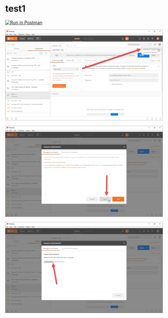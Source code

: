 # test1

[![Run in Postman](https://run.pstmn.io/button.svg)](https://app.getpostman.com/run-collection/6e646004a94dd5622c58)

![Manage_Environments](./Manage_Environments.png)

![Import](./Import.png)

![CHoose_Files](./Choose_Files.png)
